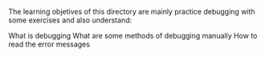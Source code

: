 

The learning objetives of this directory are mainly practice debugging with some exercises and also understand:

What is debugging What are some methods of debugging manually How to read the error messages
